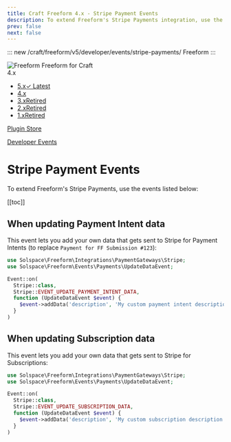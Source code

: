 ```yaml
---
title: Craft Freeform 4.x - Stripe Payment Events
description: To extend Freeform's Stripe Payments integration, use the events listed here.
prev: false
next: false
---
```


<meta property="og:image" content="https://docs.solspace.com/extras/social/craft/freeform/freeform.png" />

::: new /craft/freeform/v5/developer/events/stripe-payments/
Freeform
:::

<div id="pr-heading">
    <img src="https://docs.solspace.com/extras/icons/products/freeform-icon.png" alt="Freeform" class="pr-image">
    <span class="pr-name">Freeform</span>
    <span class="pr-category">for Craft</span>
    <div class="pr-v-wrapper">
        <div class="pr-v">
            <span class="pr-v-v">4.x</span>
            <span class="pr-v-arrow arrow down"></span>
        </div>
        <ul class="pr-v-list">
            <li><a href="/craft/freeform/v5/">5.x<span class="pr-v-type pr-latest">✓ Latest</span></a></li>
            <li><a href="/craft/freeform/v4/">4.x</a></li>
            <li><a href="/craft/freeform/v3/">3.x<span class="pr-v-type pr-retired">Retired</span></a></li>
            <li><a href="/craft/freeform/v2/">2.x<span class="pr-v-type pr-retired">Retired</span></a></li>
            <li><a href="/craft/freeform/v1/">1.x<span class="pr-v-type pr-retired">Retired</span></a></li>
        </ul>
    </div>
    <div class="pr-buy">
        <a href="https://plugins.craftcms.com/freeform" class="button button-blue"><span class="external-url">Plugin Store</span></a>
    </div>
</div>

<span class="page-section"><a href="/craft/freeform/v4/developer/events/">Developer Events</a></span>

# Stripe Payment Events

To extend Freeform's Stripe Payments, use the events listed below:


[[toc]]


## When updating Payment Intent data

This event lets you add your own data that gets sent to Stripe for Payment Intents (to replace `Payment for FF Submission #123`):

```php
use Solspace\Freeform\Integrations\PaymentGateways\Stripe;
use Solspace\Freeform\Events\Payments\UpdateDataEvent;

Event::on(
  Stripe::class,
  Stripe::EVENT_UPDATE_PAYMENT_INTENT_DATA,
  function (UpdateDataEvent $event) {
    $event->addData('description', 'My custom payment intent description');
  }
)
```


## When updating Subscription data

This event lets you add your own data that gets sent to Stripe for Subscriptions:

```php
use Solspace\Freeform\Integrations\PaymentGateways\Stripe;
use Solspace\Freeform\Events\Payments\UpdateDataEvent;

Event::on(
  Stripe::class,
  Stripe::EVENT_UPDATE_SUBSCRIPTION_DATA,
  function (UpdateDataEvent $event) {
    $event->addData('description', 'My custom subscription description');
  }
)
```